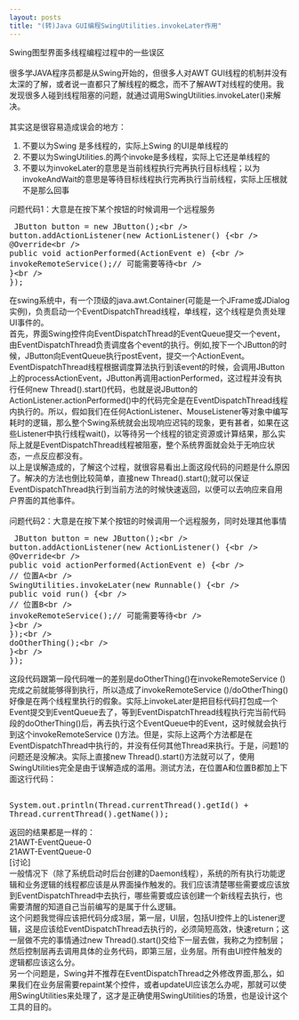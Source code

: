 ```yaml
---
layout: posts
title: "(转)Java GUI编程SwingUtilities.invokeLater作用"
---
```


Swing图型界面多线程编程过程中的一些误区<br>
<br>
很多学JAVA程序员都是从Swing开始的，但很多人对AWT GUI线程的机制并没有太深的了解，或者说一直都只了解线程的概念，而不了解AWT对线程的使用。我发现很多人碰到线程阻塞的问题，就通过调用SwingUtilities.invokeLater()来解决。<br>
<br>
其实这是很容易造成误会的地方：

1. 不要以为Swing 是多线程的，实际上Swing 的UI是单线程的
2. 不要以为SwingUtilities.的两个invoke是多线程，实际上它还是单线程的
3. 不要以为invokeLater的意思是当前线程执行完再执行目标线程；以为invokeAndWait的意思是等待目标线程执行完再执行当前线程，实际上压根就不是那么回事

问题代码1：大意是在按下某个按钮的时候调用一个远程服务
<xmp class="prettyprint linenums">
JButton button = new JButton();   
    button.addActionListener(new ActionListener() {   
        @Override  
        public void actionPerformed(ActionEvent e) {   
        invokeRemoteService();// 可能需要等待  
    }   
}); 
</xmp>
在swing系统中，有一个顶级的java.awt.Container(可能是一个JFrame或JDialog实例)，负责启动一个EventDispatchThread线程，单线程，这个线程是负责处理UI事件的。<br>
首先，界面Swing控件向EventDispatchThread的EventQueue提交一个event，由EventDispatchThread负责调度各个event的执行。例如,按下一个JButton的时候，JButton向EventQueue执行postEvent，提交一个ActionEvent。EventDispatchThread线程根据调度算法执行到该event的时候，会调用JButton上的processActionEvent，JButton再调用actionPerformed，这过程并没有执行任何new Thread().start()代码，也就是说JButton的ActionListener.actionPerformed()中的代码完全是在EventDispatchThread线程内执行的。所以，假如我们在任何ActionListener、MouseListener等对象中编写耗时的逻辑，那么整个Swing系统就会出现响应迟钝的现象，更有甚者，如果在这些Listener中执行线程wait()，以等待另一个线程的锁定资源或计算结果，那么实际上就是EventDispatchThread线程被阻塞，整个系统界面就会处于无响应状态，一点反应都没有。<br>
以上是误解造成的，了解这个过程，就很容易看出上面这段代码的问题是什么原因了。解决的方法也倒比较简单，直接new Thread().start();就可以保证EventDispatchThread执行到当前方法的时候快速返回，以便可以去响应来自用户界面的其他事件。<br>
<br>
问题代码2：大意是在按下某个按钮的时候调用一个远程服务，同时处理其他事情
<xmp class="prettyprint linenums">
JButton button = new JButton();   
button.addActionListener(new ActionListener() {   
    @Override  
    public void actionPerformed(ActionEvent e) {   
        // 位置A  
        SwingUtilities.invokeLater(new Runnable() {   
            public void run() {   
                // 位置B  
                invokeRemoteService();// 可能需要等待  
            }   
        });   
        doOtherThing();   
    }   
});
</xmp>
这段代码跟第一段代码唯一的差别是doOtherThing()在invokeRemoteService ()完成之前就能够得到执行，所以造成了invokeRemoteService ()/doOtherThing()好像是在两个线程里执行的假象。实际上invokeLater是把目标代码打包成一个Event提交到EventQueue去了，等到EventDispatchThread线程执行完当前代码段的doOtherThing()后，再去执行这个EventQueue中的Event，这时候就会执行到这个invokeRemoteService ()方法。但是，实际上这两个方法都是在EventDispatchThread中执行的，并没有任何其他Thread来执行。于是，问题1的问题还是没解决。实际上直接new Thread().start()方法就可以了，使用SwingUtilities完全是由于误解造成的滥用。测试方法，在位置A和位置B都加上下面这行代码：<br>
<xmp class="prettyprint linenums">
System.out.println(Thread.currentThread().getId() + Thread.currentThread().getName());
</xmp>
返回的结果都是一样的：<br>
21AWT-EventQueue-0<br>
21AWT-EventQueue-0<br>
[讨论]<br>
一般情况下（除了系统启动时后台创建的Daemon线程），系统的所有执行功能逻辑和业务逻辑的线程都应该是从界面操作触发的。我们应该清楚哪些需要或应该放到EventDispatchThread中去执行，哪些需要或应该创建一个新线程去执行，也需要清醒的知道自己当前编写的是属于什么逻辑。<br>
这个问题我觉得应该把代码分成3层，第一层，UI层，包括UI控件上的Listener逻辑，这是应该给EventDispatchThread去执行的，必须简短高效，快速return；这一层做不完的事情通过new Thread().start()交给下一层去做，我称之为控制层；然后控制层再去调用具体的业务代码，即第三层，业务层。所有由UI控件触发的逻辑都应该这么分。<br>
另一个问题是，Swing并不推荐在EventDispatchThread之外修改界面,那么，如果我们在业务层需要repaint某个控件，或者updateUI应该怎么办呢，那就可以使用SwingUtilities来处理了，这才是正确使用SwingUtilities的场景，也是设计这个工具的目的。